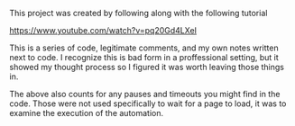 This project was created by following along with the following tutorial

https://www.youtube.com/watch?v=pq20Gd4LXeI

This is a series of code, legitimate comments, and my own notes written next to code. I recognize this is bad form in a proffessional setting, but it showed my thought process so I figured it was worth leaving those things in. 

The above also counts for any pauses and timeouts you might find in the code. Those were not used specifically to wait for a page to load, it was to examine the execution of the automation.